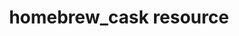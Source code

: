 ---
resource_reference: true
properties_shortcode:
resources_common_guards: true
resources_common_notification: true
resources_common_properties: true
title: homebrew_cask resource
resource: homebrew_cask
aliases:
- "/resource_homebrew_cask.html"
menu:
  infra:
    title: homebrew_cask
    identifier: chef_infra/cookbook_reference/resources/homebrew_cask homebrew_cask
    parent: chef_infra/cookbook_reference/resources
resource_description_list:
- markdown: Use the **homebrew_cask** resource to install binaries distributed via
    the Homebrew package manager.
resource_new_in: '14.0'
syntax_full_code_block: |-
  homebrew_cask 'name' do
    cask_name          String # default value: 'name' unless specified
    homebrew_path      String # default value: "/usr/local/bin/brew"
    install_cask       true, false # default value: true
    options            String
    owner              String, Integer
    action             Symbol # defaults to :install if not specified
  end
syntax_properties_list:
syntax_full_properties_list:
- "`homebrew_cask` is the resource."
- "`name` is the name given to the resource block."
- "`action` identifies which steps Chef Infra Client will take to bring the node into
  the desired state."
- "`cask_name`, `homebrew_path`, `install_cask`, `options`, and `owner` are the properties
  available to this resource."
actions_list:
  :install:
    markdown: Default. Install an application that is packaged as a Homebrew cask.
  :remove:
    markdown: Remove an application that is packaged as a Homebrew cask.
  :nothing:
    shortcode: resources_common_actions_nothing.md
properties_list:
- property: cask_name
  ruby_type: String
  required: false
  default_value: The resource block's name
  description_list:
  - markdown: An optional property to set the cask name if it differs from the resource
      block's name.
- property: homebrew_path
  ruby_type: String
  required: false
  default_value: "/usr/local/bin/brew"
  description_list:
  - markdown: The path to the homebrew binary.
- property: install_cask
  ruby_type: true, false
  required: false
  default_value: 'true'
  description_list:
  - markdown: Automatically install the Homebrew cask tap, if necessary.
- property: options
  ruby_type: String
  required: false
  description_list:
  - markdown: Options to pass to the brew command during installation.
- property: owner
  ruby_type: String, Integer
  required: false
  default_value: lazy default
  description_list:
  - markdown: The owner of the Homebrew installation.
examples:
---